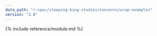 ```yaml
---
data_path: "r-spec/sleeping-king-studios/concerns/wrap-examples"
version: "2.8"
---
```


{% include reference/module.md %}
